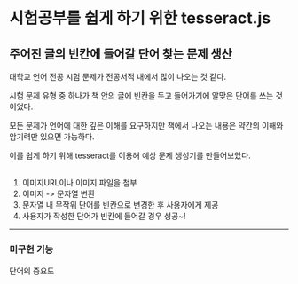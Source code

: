 # 시험공부를 쉽게 하기 위한 tesseract.js

## 주어진 글의 빈칸에 들어갈 단어 찾는 문제 생산

 대학교 언어 전공 시험 문제가 전공서적 내에서 많이 나오는 것 같다. 
 
 시험 문제 유형 중 하나가 책 안의 글에 빈칸을 두고 들어가기에 알맞은 단어를 쓰는 것이었다.
 
 모든 문제가 언어에 대한 깊은 이해를 요구하지만 책에서 나오는 내용은 약간의 이해와 암기력만 있으면 가능하다.
 
 이를 쉽게 하기 위해 tesseract를 이용해 예상 문제 생성기를 만들어보았다.
 
## 

 1. 이미지URL이나 이미지 파일을 첨부
 2. 이미지 -> 문자열 변환
 3. 문자열 내 무작위 단어를 빈칸으로 변경한 후 사용자에게 제공
 4. 사용자가 작성한 단어가 빈칸에 들어갈 경우 성공~!
 
 
 
 
 
 ---
 ### 미구현 기능
 
  단어의 중요도
